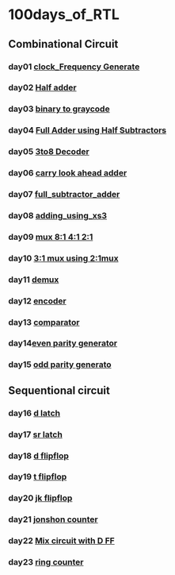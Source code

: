 # 100days_of_RTL
## Combinational  Circuit
### day01 [clock_Frequency Generate](https://github.com/idrak28/100days_of_RTL/tree/main/day_1)
### day02 [Half adder](https://edaplayground.com/x/wUeZ)
### day03 [binary to graycode](https://edaplayground.com/x/Lh9B)
### day04 [Full Adder using Half Subtractors](https://edaplayground.com/x/bcac)
### day05 [3to8 Decoder ](https://edaplayground.com/x/N8fK)
### day06 [carry look ahead adder ](https://edaplayground.com/x/N5yA)
### day07 [full_subtractor_adder](https://edaplayground.com/)
### day08 [adding_using_xs3](https://edaplayground.com/x/NBUr)
### day09 [mux 8:1 4:1 2:1](https://edaplayground.com/x/6up8)
### day10 [3:1 mux using 2:1mux](https://edaplayground.com/x/NDR2)
### day11 [demux](https://edaplayground.com/x/RMYF)
### day12 [encoder](https://edaplayground.com/x/rFCH)
### day13 [comparator](https://edaplayground.com/x/JUiv)
### day14[even parity generator](https://edaplayground.com/x/NJB5)
### day15 [odd parity generato](https://edaplayground.com/x/NJB5)
## Sequentional circuit
### day16 [d latch](https://edaplayground.com/x/tZtS)
### day17 [sr latch](https://edaplayground.com/x/KMy5)
 ### day18 [d flipflop](https://edaplayground.com/x/QYji)
 ### day19 [t flipflop](https://edaplayground.com/x/p9Dg)
 ### day20 [jk flipflop](https://edaplayground.com/x/7xbu)
 ### day21 [jonshon counter](https://edaplayground.com/x/HdpL) 
 ### day22 [Mix circuit with D FF](https://github.com/idrak28/100days_of_RTL/tree/main/day_22)
 ### day23 [ring counter](https://edaplayground.com/x/NVQ5)